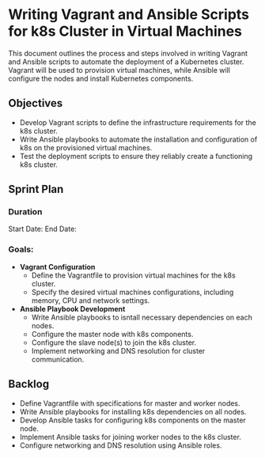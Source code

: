 # Writing Vagrant and Ansible Scripts for k8s Cluster in Virtual Machines

This document outlines the process and steps involved in writing Vagrant and 
Ansible scripts to automate the deployment of a Kubernetes cluster. Vagrant will 
be used to provision virtual machines, while Ansible will configure the nodes 
and install Kubernetes components.

## Objectives
- Develop Vagrant scripts to define the infrastructure requirements for the 
  k8s cluster.
- Write Ansible playbooks to automate the installation and configuration of 
  k8s on the provisioned virtual machines.
- Test the deployment scripts to ensure they reliably create a functioning 
  k8s cluster.

## Sprint Plan

### Duration
Start Date:
End Date:

### Goals:
- **Vagrant Configuration**
    - Define the Vagrantfile to provision virtual machines for the k8s cluster.
    - Specify the desired virtual machines configurations, including memory, CPU
      and network settings.
- **Ansible Playbook Development**
    - Write Ansible playbooks to isntall necessary dependencies on each nodes.
    - Configure the master node with k8s components.
    - Configure the slave node(s) to join the k8s cluster.
    - Implement networking and DNS resolution for cluster communication.

## Backlog
- Define Vagrantfile with specifications for master and worker nodes.
- Write Ansible playbooks for installing k8s dependencies on all nodes.
- Develop Ansible tasks for configuring k8s components on the master node.
- Implement Ansible tasks for joining worker nodes to the k8s cluster.
- Configure networking and DNS resolution using Ansible roles.

